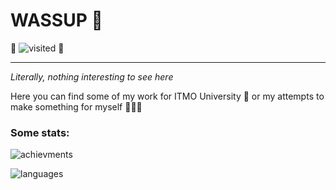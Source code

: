 # **WASSUP** 👋
🐸 ![visited](https://komarev.com/ghpvc/?username=JabaJabila&label=MY+DUDES:&style=flat&color=green) 🐸
____________________________________________

_Literally, nothing interesting to see here_

Here you can find some of my work for ITMO University 🏫 or my attempts to make something for myself 👨🏻‍💻

### Some stats:

![achievments](https://github-profile-trophy.vercel.app/?username=JabaJabila&rows=1&hide=stars&column=7)

![languages](https://github-readme-stats.vercel.app/api/top-langs/?username=JabaJabila&langs_count=20&exclude_repo=ITMO_Cpp_Labs_2sem)
